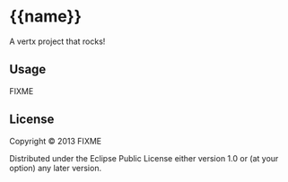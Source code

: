 # {{name}}

A vertx project that rocks!

## Usage

FIXME

## License

Copyright © 2013 FIXME

Distributed under the Eclipse Public License either version 1.0 or (at
your option) any later version.
